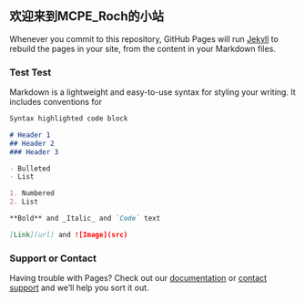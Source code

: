 ## 欢迎来到MCPE_Roch的小站

Whenever you commit to this repository, GitHub Pages will run [Jekyll](https://jekyllrb.com/) to rebuild the pages in your site, from the content in your Markdown files.

### Test Test

Markdown is a lightweight and easy-to-use syntax for styling your writing. It includes conventions for
```markdown
Syntax highlighted code block

# Header 1
## Header 2
### Header 3

- Bulleted
- List

1. Numbered
2. List

**Bold** and _Italic_ and `Code` text

[Link](url) and ![Image](src)
```

### Support or Contact

Having trouble with Pages? Check out our [documentation](https://help.github.com/categories/github-pages-basics/) or [contact support](https://github.com/contact) and we’ll help you sort it out.

